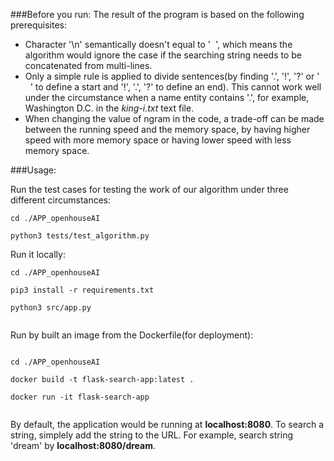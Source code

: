 ###Before you run:
The result of the program is based on the following prerequisites:

* Character '\n' semantically doesn't equal to '&nbsp;<space> ', which means the algorithm would ignore the case if the searching string needs to be concatenated from multi-lines.
* Only a simple rule is applied to divide sentences(by finding '.', '!', '?' or '&nbsp;<space>  &nbsp;<space> ' to define a start and '!', '.', '?' to define an end). This cannot work well under the circumstance when a name entity contains '.', for example, Washington D.C. in the _king-i.txt_ text file.
*  When changing the value of ngram in the code, a trade-off can be made between  the running speed and the memory space, by having higher speed with more memory space or having lower speed with less memory space.

###Usage:

Run the test cases for testing the work of our algorithm under three different circumstances:

~~~
cd ./APP_openhouseAI

python3 tests/test_algorithm.py

~~~


Run it locally:
	
~~~~
cd ./APP_openhouseAI

pip3 install -r requirements.txt

python3 src/app.py
	
~~~~

Run by built an image from the Dockerfile(for deployment):
	
~~~~

cd ./APP_openhouseAI

docker build -t flask-search-app:latest .

docker run -it flask-search-app
	
~~~~

By default, the application would be running at **localhost:8080**. To search a string, simplely add the string to the URL. For example, search string 'dream' by **localhost:8080/dream**.
